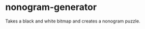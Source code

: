 nonogram-generator
==================

Takes a black and white bitmap and creates a nonogram puzzle.
